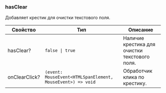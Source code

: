 ### hasClear

Добавляет крестик для очистки текстового поля.

| Свойство      | Тип                                                        | Описание                                      |
| ------------- | ---------------------------------------------------------- | --------------------------------------------- |
| hasClear?     | `false \| true`                                            | Наличие крестика для очистки текстового поля. |
| onClearClick? | `(event: MouseEvent<HTMLSpanElement, MouseEvent>) => void` | Обработчик клика по крестику.                 |

